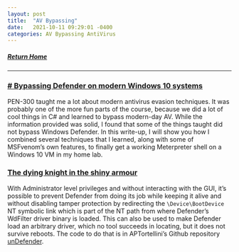 ```yaml
---
layout: post
title:  "AV Bypassing"
date:   2021-10-11 09:29:01 -0400
categories: AV Bypassing AntiVirus
---
```


##### [Return Home](https://thegetch.github.io/penetration/testing/resources/2020/07/24/Home/)

---

### [# Bypassing Defender on modern Windows 10 systems](https://www.purpl3f0xsecur1ty.tech/2021/03/30/av_evasion.html)

PEN-300 taught me a lot about modern antivirus evasion techniques. It was probably one of the more fun parts of the course, because we did a lot of cool things in C# and learned to bypass modern-day AV. While the information provided was solid, I found that some of the things taught did not bypass Windows Defender. In this write-up, I will show you how I combined several techniques that I learned, along with some of MSFvenom’s own features, to finally get a working Meterpreter shell on a Windows 10 VM in my home lab.

### [The dying knight in the shiny armour](https://aptw.tf/2021/08/21/killing-defender.html)

With Administrator level privileges and without interacting with the GUI, it’s possible to prevent Defender from doing its job while keeping it alive and without disabling tamper protection by redirecting the `\Device\BootDevice` NT symbolic link which is part of the NT path from where Defender’s WdFilter driver binary is loaded. This can also be used to make Defender load an arbitrary driver, which no tool succeeds in locating, but it does not survive reboots. The code to do that is in APTortellini’s Github repository [unDefender](https://github.com/APTortellini/unDefender).